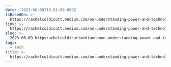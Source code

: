```yaml
---
date: '2023-06-09T13:51:09.000Z'
isBasedOn: >-
  https://rachelcoldicutt.medium.com/on-understanding-power-and-technology-1345dc57a1a
link: >-
  https://rachelcoldicutt.medium.com/on-understanding-power-and-technology-1345dc57a1a
slug: >-
  2023-06-09-httpsrachelcoldicuttmediumcomon-understanding-power-and-technology-1345dc57a1a
tags:
  - Tech
title: >-
  https://rachelcoldicutt.medium.com/on-understanding-power-and-technology-1345dc57a1a
---
```


